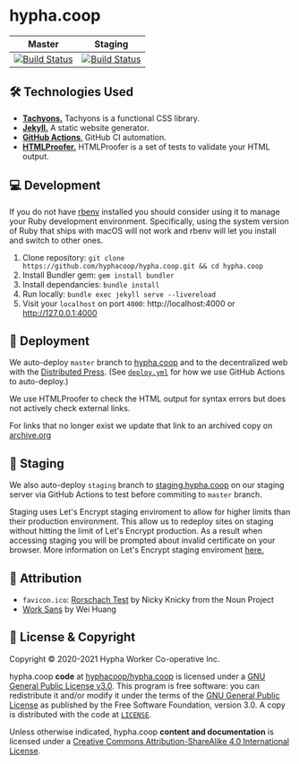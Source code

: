 # hypha.coop
| Master | Staging |
| ------ | ------- |
|[![Build Status](https://github.com/hyphacoop/hypha.coop/actions/workflows/deploy.yml/badge.svg?branch=master)](https://github.com/hyphacoop/hypha.coop/actions)|[![Build Status](https://github.com/hyphacoop/hypha.coop/actions/workflows/deploy.yml/badge.svg?branch=staging)](https://github.com/hyphacoop/hypha.coop/actions)|


## 🛠️ Technologies Used

- [**Tachyons.**][tachyons] Tachyons is a functional CSS library.
- [**Jekyll.**][jekyll] A static website generator.
- [**GitHub Actions**.][gh-actions] GitHub CI automation.
- [**HTMLProofer.**][html-proofer] HTMLProofer is a set of tests to validate your HTML output.

## 💻 Development

If you do not have [rbenv](https://github.com/rbenv/rbenv) installed you should consider using it to manage your Ruby development environment. Specifically, using the system version of Ruby that ships with macOS will not work and rbenv will let you install and switch to other ones.

1. Clone repository: `git clone https://github.com/hyphacoop/hypha.coop.git && cd hypha.coop`
2. Install Bundler gem: `gem install bundler`
3. Install dependancies: `bundle install`
4. Run locally: `bundle exec jekyll serve --livereload`
5. Visit your `localhost` on port `4000`: http://localhost:4000 or http://127.0.0.1:4000

## 🚀 Deployment

We auto-deploy `master` branch to [hypha.coop][website] and to the decentralized web with the [Distributed Press][distributed-press]. (See [`deploy.yml`][actions-conf] for how we use GitHub Actions to auto-deploy.)

We use HTMLProofer to check the HTML output for syntax errors but does not actively check external links.

For links that no longer exist we update that link to an archived copy on [archive.org](https://archive.org)

## 🚧 Staging

We also auto-deploy `staging` branch to [staging.hypha.coop](https://staging.hypha.coop) on our staging server via GitHub Actions to test before commiting to `master` branch. 

Staging uses Let's Encrypt staging enviroment to allow for higher limits than their production environment. This allow us to redeploy sites on staging without hitting the limit of Let's Encrypt production. As a result when accessing staging you will be prompted about invalid certificate on your browser. More information on Let's Encrypt staging enviroment [here.](https://letsencrypt.org/docs/staging-environment/)

## 📑 Attribution

- `favicon.ico`: [Rorschach Test](https://thenounproject.com/nicky.humphreys/collection/repeat-pattern/?i=871159) by Nicky Knicky from the Noun Project
- [Work Sans](https://github.com/weiweihuanghuang/Work-Sans) by Wei Huang

## 📃 License & Copyright

Copyright © 2020-2021 Hypha Worker Co-operative Inc.

hypha.coop **code** at [hyphacoop/hypha.coop](https://github.com/hyphacoop/hypha.coop) is licensed under a [GNU General Public License v3.0](https://www.gnu.org/licenses/gpl.html). This program is free software: you can redistribute it and/or modify it under the terms of the [GNU General Public License](https://www.gnu.org/licenses/gpl.html) as published by the Free Software Foundation, version 3.0. A copy is distributed with the code at [`LICENSE`](./LICENSE).

Unless otherwise indicated, hypha.coop **content and documentation** is licensed under a [Creative Commons Attribution-ShareAlike 4.0 International License](http://creativecommons.org/licenses/by-sa/4.0/). 

<!-- Links -->
   [website]: https://hypha.coop
   [jekyll]: https://jekyllrb.com
   [tachyons]: http://tachyons.io
   [gh-actions]: https://docs.github.com/en/actions
   [actions-conf]: /.github/workflows/deploy.yml
   [distributed-press]: https://github.com/hyphacoop/api.distributed.press/
   [html-proofer]: https://github.com/gjtorikian/html-proofer/
